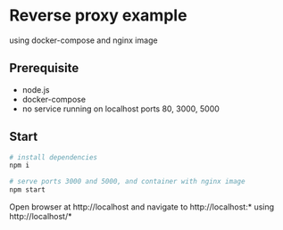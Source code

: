 # Reverse proxy example
using docker-compose and nginx image

## Prerequisite
- node.js
- docker-compose
- no service running on localhost ports 80, 3000, 5000

## Start
```sh
# install dependencies
npm i

# serve ports 3000 and 5000, and container with nginx image
npm start
```

Open browser at http://localhost and navigate to http://localhost:* using http://localhost/*